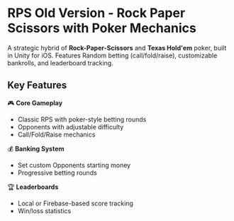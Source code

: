 # RPS Old Version - Rock Paper Scissors with Poker Mechanics

A strategic hybrid of **Rock-Paper-Scissors** and **Texas Hold'em** poker, built in Unity for iOS. Features Random betting (call/fold/raise), customizable bankrolls, and leaderboard tracking.

## Key Features
🎮 **Core Gameplay**  
- Classic RPS with poker-style betting rounds  
- Opponents with adjustable difficulty  
- Call/Fold/Raise mechanics  

💰 **Banking System**  
- Set custom Opponents starting money  
- Progressive betting rounds  

🏆 **Leaderboards**  
- Local or Firebase-based score tracking  
- Win/loss statistics  

